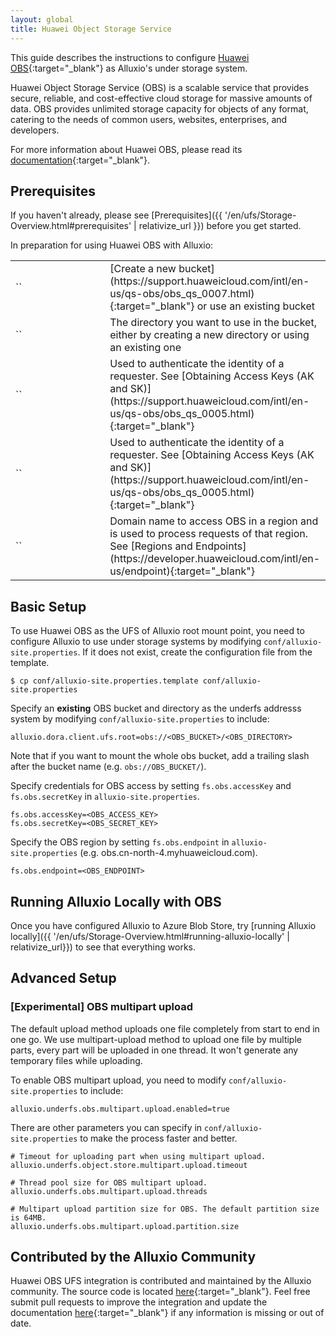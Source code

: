 ```yaml
---
layout: global
title: Huawei Object Storage Service
---
```



This guide describes the instructions to configure [Huawei OBS](https://www.huaweicloud.com/product/obs){:target="_blank"} as Alluxio's
under storage system.

Huawei Object Storage Service (OBS) is a scalable service that provides secure, reliable, and cost-effective cloud storage for massive amounts of data. OBS provides unlimited storage capacity for objects of any format, catering to the needs of common users, websites, enterprises, and developers.

For more information about Huawei OBS, please read its [documentation](https://support.huaweicloud.com/intl/en-us/obs/index.html){:target="_blank"}.

## Prerequisites

If you haven't already, please see [Prerequisites]({{ '/en/ufs/Storage-Overview.html#prerequisites' | relativize_url }}) before you get started.

In preparation for using Huawei OBS with Alluxio:
<table class="table table-striped">
    <tr>
        <td markdown="span" style="width:30%">`<OBS_BUCKET>`</td>
        <td markdown="span">[Create a new bucket](https://support.huaweicloud.com/intl/en-us/qs-obs/obs_qs_0007.html){:target="_blank"} or use an existing bucket</td>
    </tr>
    <tr>
        <td markdown="span" style="width:30%">`<OBS_DIRECTORY>`</td>
        <td markdown="span">The directory you want to use in the bucket, either by creating a new directory or using an existing one</td>
    </tr>
    <tr>
        <td markdown="span" style="width:30%">`<OBS_ACCESS_KEY>`</td>
        <td markdown="span">Used to authenticate the identity of a requester. See [Obtaining Access Keys (AK and SK)](https://support.huaweicloud.com/intl/en-us/qs-obs/obs_qs_0005.html){:target="_blank"}</td>
    </tr>
    <tr>
        <td markdown="span" style="width:30%">`<OBS_SECRET_KEY>`</td>
        <td markdown="span">Used to authenticate the identity of a requester. See [Obtaining Access Keys (AK and SK)](https://support.huaweicloud.com/intl/en-us/qs-obs/obs_qs_0005.html){:target="_blank"}</td>
    </tr>
    <tr>
        <td markdown="span" style="width:30%">`<OBS_ENDPOINT>`</td>
        <td markdown="span">Domain name to access OBS in a region and is used to process requests of that region. See [Regions and Endpoints](https://developer.huaweicloud.com/intl/en-us/endpoint){:target="_blank"}</td>
    </tr>
</table>

## Basic Setup

To use Huawei OBS as the UFS of Alluxio root mount point, you need to configure Alluxio to use under storage systems by modifying `conf/alluxio-site.properties`. If it does not exist, create the configuration file from the template.

```shell
$ cp conf/alluxio-site.properties.template conf/alluxio-site.properties
```

Specify an **existing** OBS bucket and directory as the underfs addresss system by modifying
`conf/alluxio-site.properties` to include:

```properties
alluxio.dora.client.ufs.root=obs://<OBS_BUCKET>/<OBS_DIRECTORY>
```

Note that if you want to mount the whole obs bucket, add a trailing slash after the bucket name
(e.g. `obs://OBS_BUCKET/`).

Specify credentials for OBS access by setting `fs.obs.accessKey` and `fs.obs.secretKey` in
`alluxio-site.properties`.

```properties
fs.obs.accessKey=<OBS_ACCESS_KEY>
fs.obs.secretKey=<OBS_SECRET_KEY>
```

Specify the OBS region by setting `fs.obs.endpoint` in `alluxio-site.properties` (e.g. obs.cn-north-4.myhuaweicloud.com).

```properties
fs.obs.endpoint=<OBS_ENDPOINT>
```

## Running Alluxio Locally with OBS

Once you have configured Alluxio to Azure Blob Store, try [running Alluxio locally]({{ '/en/ufs/Storage-Overview.html#running-alluxio-locally' | relativize_url}}) to see that everything works.

## Advanced Setup

### [Experimental] OBS multipart upload

The default upload method uploads one file completely from start to end in one go. We use multipart-upload method to upload one file by multiple parts, every part will be uploaded in one thread. It won't generate any temporary files while uploading.

To enable OBS multipart upload, you need to modify `conf/alluxio-site.properties` to include:

```properties
alluxio.underfs.obs.multipart.upload.enabled=true
```

There are other parameters you can specify in `conf/alluxio-site.properties` to make the process faster and better.

```properties
# Timeout for uploading part when using multipart upload.
alluxio.underfs.object.store.multipart.upload.timeout
```
```properties
# Thread pool size for OBS multipart upload.
alluxio.underfs.obs.multipart.upload.threads
```
```properties
# Multipart upload partition size for OBS. The default partition size is 64MB. 
alluxio.underfs.obs.multipart.upload.partition.size
```

## Contributed by the Alluxio Community

Huawei OBS UFS integration is contributed and maintained by the Alluxio community.
The source code is located [here](https://github.com/Alluxio/alluxio/tree/main/dora/underfs/obs){:target="_blank"}.
Feel free submit pull requests to improve the integration and update 
the documentation [here](https://github.com/Alluxio/alluxio/blob/main/docs/en/ufs/Huawei-OBS.md){:target="_blank"} 
if any information is missing or out of date.

